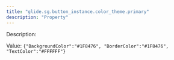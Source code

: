 ```yaml
---
title: "glide.sg.button_instance.color_theme.primary"
description: "Property"
---
```


Description: 

Value: `{"BackgroundColor":"#1F8476", "BorderColor":"#1F8476", "TextColor":"#FFFFFF"}`